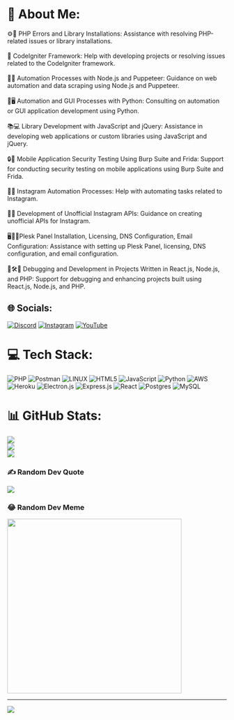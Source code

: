 # 💫 About Me:
⚙️🐞 PHP Errors and Library Installations: Assistance with resolving PHP-related issues or library installations.<br><br>🧩 CodeIgniter Framework: Help with developing projects or resolving issues related to the CodeIgniter framework.<br><br>🤖🌐 Automation Processes with Node.js and Puppeteer: Guidance on web automation and data scraping using Node.js and Puppeteer.<br><br>🐍🖥️ Automation and GUI Processes with Python: Consulting on automation or GUI application development using Python.<br><br>📚💻 Library Development with JavaScript and jQuery: Assistance in developing web applications or custom libraries using JavaScript and jQuery.<br><br>🔒📱 Mobile Application Security Testing Using Burp Suite and Frida: Support for conducting security testing on mobile applications using Burp Suite and Frida.<br><br>📸🤖 Instagram Automation Processes:  Help with automating tasks related to Instagram.<br><br>📱🔄 Development of Unofficial Instagram APIs: Guidance on creating unofficial APIs for Instagram.<br><br>🖥️🔐📧Plesk Panel Installation, Licensing, DNS Configuration, Email Configuration: Assistance with setting up Plesk Panel, licensing, DNS configuration, and email configuration.<br><br>🐞🛠️🚀 Debugging and Development in Projects Written in React.js, Node.js, and PHP: Support for debugging and enhancing projects built using React.js, Node.js, and PHP.


## 🌐 Socials:
[![Discord](https://img.shields.io/badge/Discord-%237289DA.svg?logo=discord&logoColor=white)](https://discord.gg/trxyazilim) [![Instagram](https://img.shields.io/badge/Instagram-%23E4405F.svg?logo=Instagram&logoColor=white)](https://instagram.com/yusuf.css) [![YouTube](https://img.shields.io/badge/YouTube-%23FF0000.svg?logo=YouTube&logoColor=white)](https://youtube.com/@@trxyazilim) 

# 💻 Tech Stack:
![PHP](https://img.shields.io/badge/php-%23777BB4.svg?style=for-the-badge&logo=php&logoColor=white) ![Postman](https://img.shields.io/badge/Postman-FF6C37?style=for-the-badge&logo=postman&logoColor=white) ![LINUX](https://img.shields.io/badge/Linux-FCC624?style=for-the-badge&logo=linux&logoColor=black) ![HTML5](https://img.shields.io/badge/html5-%23E34F26.svg?style=for-the-badge&logo=html5&logoColor=white) ![JavaScript](https://img.shields.io/badge/javascript-%23323330.svg?style=for-the-badge&logo=javascript&logoColor=%23F7DF1E) ![Python](https://img.shields.io/badge/python-3670A0?style=for-the-badge&logo=python&logoColor=ffdd54) ![AWS](https://img.shields.io/badge/AWS-%23FF9900.svg?style=for-the-badge&logo=amazon-aws&logoColor=white) ![Heroku](https://img.shields.io/badge/heroku-%23430098.svg?style=for-the-badge&logo=heroku&logoColor=white) ![Electron.js](https://img.shields.io/badge/Electron-191970?style=for-the-badge&logo=Electron&logoColor=white) ![Express.js](https://img.shields.io/badge/express.js-%23404d59.svg?style=for-the-badge&logo=express&logoColor=%2361DAFB) ![React](https://img.shields.io/badge/react-%2320232a.svg?style=for-the-badge&logo=react&logoColor=%2361DAFB) ![Postgres](https://img.shields.io/badge/postgres-%23316192.svg?style=for-the-badge&logo=postgresql&logoColor=white) ![MySQL](https://img.shields.io/badge/mysql-%2300f.svg?style=for-the-badge&logo=mysql&logoColor=white)
# 📊 GitHub Stats:
![](https://github-readme-stats.vercel.app/api?username=trxyazilimedu&theme=dark&hide_border=false&include_all_commits=false&count_private=false)<br/>
![](https://github-readme-streak-stats.herokuapp.com/?user=trxyazilimedu&theme=dark&hide_border=false)<br/>
![](https://github-readme-stats.vercel.app/api/top-langs/?username=trxyazilimedu&theme=dark&hide_border=false&include_all_commits=false&count_private=false&layout=compact)

### ✍️ Random Dev Quote
![](https://quotes-github-readme.vercel.app/api?type=horizontal&theme=radical)

### 😂 Random Dev Meme
<img src='https://randommeme-five.vercel.app/' style="height: 400px;"/>

---
[![](https://visitcount.itsvg.in/api?id=trxyazilimedu&icon=0&color=0)](https://visitcount.itsvg.in)

<!-- Proudly created with GPRM ( https://gprm.itsvg.in ) -->
